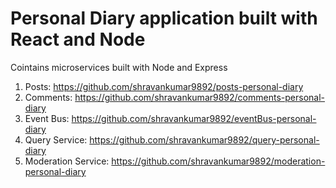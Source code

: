 # Personal Diary application built with React and Node

Cointains microservices built with Node and Express
1. Posts: https://github.com/shravankumar9892/posts-personal-diary
2. Comments: https://github.com/shravankumar9892/comments-personal-diary
3. Event Bus: https://github.com/shravankumar9892/eventBus-personal-diary
4. Query Service: https://github.com/shravankumar9892/query-personal-diary
5. Moderation Service: https://github.com/shravankumar9892/moderation-personal-diary
